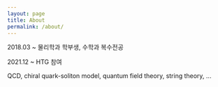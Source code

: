 ```yaml
---
layout: page
title: About
permalink: /about/
---
```

2018.03 ~ 물리학과 학부생, 수학과 복수전공

2021.12 ~ HTG 참여

QCD, chiral quark-soliton model, quantum field theory, string theory, ...



<!-- This is the base Jekyll theme. You can find out more info about customizing your Jekyll theme, as well as basic Jekyll usage documentation at [jekyllrb.com](https://jekyllrb.com/)

You can find the source code for Minima at GitHub:
[jekyll][jekyll-organization] /
[minima](https://github.com/jekyll/minima)

You can find the source code for Jekyll at GitHub:
[jekyll][jekyll-organization] /
[jekyll](https://github.com/jekyll/jekyll)


[jekyll-organization]: https://github.com/jekyll -->
